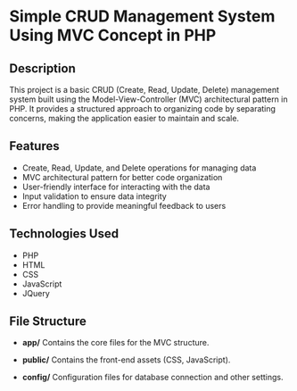 # Simple CRUD Management System Using MVC Concept in PHP

## Description
This project is a basic CRUD (Create, Read, Update, Delete) management system built using the Model-View-Controller (MVC) architectural pattern in PHP. It provides a structured approach to organizing code by separating concerns, making the application easier to maintain and scale.

## Features
- Create, Read, Update, and Delete operations for managing data
- MVC architectural pattern for better code organization
- User-friendly interface for interacting with the data
- Input validation to ensure data integrity
- Error handling to provide meaningful feedback to users

## Technologies Used
- PHP
- HTML
- CSS
- JavaScript
- JQuery

## File Structure
- **app/**
  Contains the core files for the MVC structure.

- **public/**
  Contains the front-end assets (CSS, JavaScript).

- **config/**
  Configuration files for database connection and other settings.

